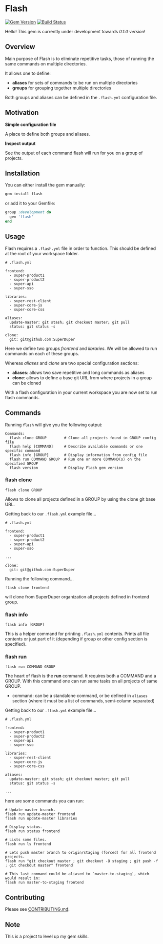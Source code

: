 Flash
=====

[![Gem Version](https://badge.fury.io/rb/flash.svg)](http://badge.fury.io/rb/flash)
[![Build Status](https://travis-ci.org/colmarius/flash.svg?branch=master)](https://travis-ci.org/colmarius/flash?branch=master)

Hello! This gem is currently under development towards _0.1.0 version_!

Overview
--------

Main purpose of Flash is to eliminate repetitive tasks, those of running the
same commands on multiple directories.

It allows one to define:
- __aliases__ for sets of commands to be run on multiple directories
- __groups__ for grouping together multiple directories

Both groups and aliases can be defined in the `.flash.yml` configuration file.

Motivation
----------

__Simple configuration file__

A place to define both groups and aliases.

__Inspect output__

See the output of each command flash will run for you on a group of projects. 

Installation
------------

You can either install the gem manually:

```bash
gem install flash
```

or add it to your Gemfile:

```ruby
group :development do
  gem 'flash'
end
```

Usage
-----

Flash requires a `.flash.yml` file in order to function. This should be
defined at the root of your workspace folder.

```
# .flash.yml

frontend:
  - super-product1
  - super-product2
  - super-api
  - super-sso

libraries:
  - super-rest-client
  - super-core-js
  - super-core-css

aliases:
  update-master: git stash; git checkout master; git pull
  status: git status -s

clone:
  git: git@github.com:SuperDuper
```

Here we define two groups _frontend_ and _libraries_. We will be allowed to run commands on each of these groups.

Whereas _aliases_ and _clone_ are two special configuration sections:

- __aliases__: allows two save repetitive and long commands as aliases
- __clone__: allows to define a base git URL from where projects in a group can be cloned  

With a flash configuration in your current workspace you are now set to run flash commands.

Commands
--------

Running `flash` will give you the following output:

    Commands:
      flash clone GROUP        # Clone all projects found in GROUP config file
      flash help [COMMAND]     # Describe available commands or one specific command
      flash info [GROUP]       # Display information from config file
      flash run COMMAND GROUP  # Run one or more COMMAND(s) on the specified GROUP
      flash version            # Display Flash gem version

### flash clone

    flash clone GROUP

Allows to clone all projects defined in a GROUP by using the clone git base
URL.

Getting back to our `.flash.yml` example file...

```
# .flash.yml

frontend:
  - super-product1
  - super-product2
  - super-api
  - super-sso

...

clone:
  git: git@github.com:SuperDuper
```

Running the following command...

    flash clone frontend

will clone from SuperDuper organization all projects defined in frontend group.

### flash info

    flash info [GROUP]

This is a helper command for printing `.flash.yml` contents. Prints all file
contents or just part of it (depending if group or other config section is
specified).

### flash run

    flash run COMMAND GROUP

The heart of flash is the __run__ command. It requires both a COMMAND and a 
GROUP. With this command one can run same tasks on all projects of same GROUP.

- command: can be a standalone command, or be defined in `aliases` section (where it must be a list of commands, semi-column separated)

Getting back to our `.flash.yml` example file...

```
# .flash.yml

frontend:
  - super-product1
  - super-product2
  - super-api
  - super-sso

libraries:
  - super-rest-client
  - super-core-js
  - super-core-css

aliases:
  update-master: git stash; git checkout master; git pull
  status: git status -s

...
```

here are some commands you can run:

    # Update master branch.
    flash run update-master frontend
    flash run update-master libraries

    # Display status.
    flash run status frontend

    # Lists some files.
    flash run ls frontend 

    # Lets push master branch to origin/staging (forced) for all frontend projects.
    flash run "git checkout master ; git checkout -B staging ; git push -f ; git checkout master" frontend

    # This last command could be aliased to `master-to-staging`, which would result in:
    flash run master-to-staging frontend

Contributing
------------

Please see [CONTRIBUTING.md](https://github.com/colmarius/flash/blob/update-docs/CONTRIBUTING.md).

Note
----

This is a project to level up my gem skills.
